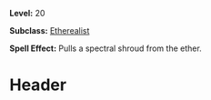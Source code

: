 <!-- TITLE: Spell: Summon Ether Shroud -->
<!-- SUBTITLE:  -->

**Level:** 20

**Subclass:** [Etherealist](etherealist)

**Spell Effect:** Pulls a spectral shroud from the ether.

# Header